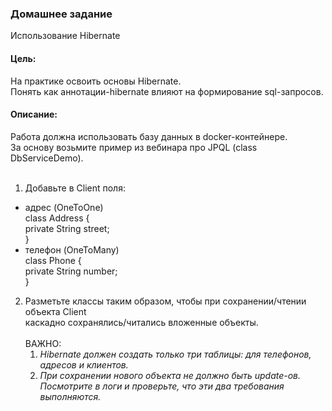 ### Домашнее задание
Использование Hibernate

#### Цель:
На практике освоить основы Hibernate.</br>
Понять как аннотации-hibernate влияют на формирование sql-запросов.

#### Описание:

Работа должна использовать базу данных в docker-контейнере.</br>
За основу возьмите пример из вебинара про JPQL (class DbServiceDemo).<br></br>
1. Добавьте в Client поля:
* адрес (OneToOne)</br>
  class Address {</br>
  private String street;</br>
  }
* телефон (OneToMany)</br>
  class Phone {</br>
  private String number;</br>
  }
2. Разметьте классы таким образом, чтобы при сохранении/чтении объекта Client</br>
каскадно сохранялись/читались вложенные объекты.<br></br>
   ВАЖНО:</br>
   1. _Hibernate должен создать только три таблицы: для телефонов, адресов и клиентов._
   2. _При сохранении нового объекта не должно быть update-ов._</br>
      _Посмотрите в логи и проверьте, что эти два требования выполняются._</br>
